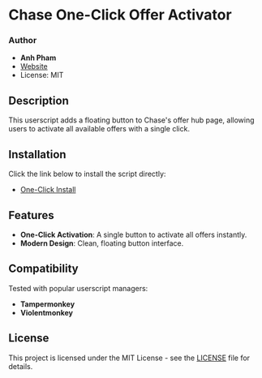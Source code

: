 # Chase One-Click Offer Activator

### Author

- **Anh Pham**
- [Website](https://anhpham.dev)
- License: MIT

## Description

This userscript adds a floating button to Chase's offer hub page, allowing users to activate all available offers with a single click.

## Installation

Click the link below to install the script directly:

- [One-Click Install](./Chase-One-Click-Offer-Activator.user.js)

## Features

- **One-Click Activation**: A single button to activate all offers instantly.
- **Modern Design**: Clean, floating button interface.

## Compatibility

Tested with popular userscript managers:

- **Tampermonkey**
- **Violentmonkey**

## License

This project is licensed under the MIT License - see the [LICENSE](LICENSE) file for details.
